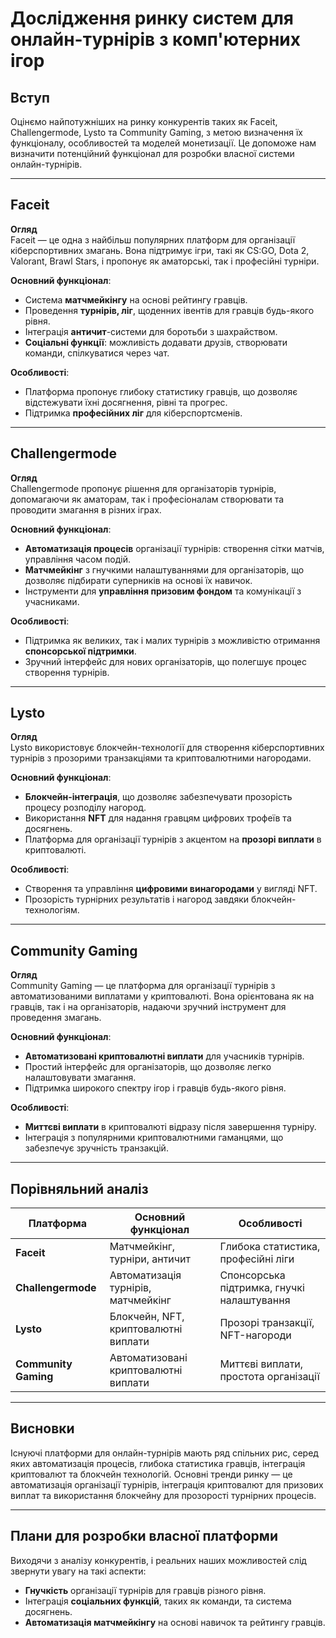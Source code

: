 # Дослідження ринку систем для онлайн-турнірів з комп'ютерних ігор

## Вступ
Оцінємо найпотужніших на ринку конкурентів таких як Faceit, Challengermode, Lysto та Community Gaming, з метою визначення їх функціоналу, особливостей та моделей монетизації. Це допоможе нам визначити потенційний функціонал для розробки власної системи онлайн-турнірів.

---

## Faceit
**Огляд**  
Faceit — це одна з найбільш популярних платформ для організації кіберспортивних змагань. Вона підтримує ігри, такі як CS:GO, Dota 2, Valorant, Brawl Stars, і пропонує як аматорські, так і професійні турніри.

**Основний функціонал**:
- Система **матчмейкінгу** на основі рейтингу гравців.
- Проведення **турнірів, ліг**, щоденних івентів для гравців будь-якого рівня.
- Інтеграція **античит**-системи для боротьби з шахрайством.
- **Соціальні функції**: можливість додавати друзів, створювати команди, спілкуватися через чат.

**Особливості**:
- Платформа пропонує глибоку статистику гравців, що дозволяє відстежувати їхні досягнення, рівні та прогрес.
- Підтримка **професійних ліг** для кіберспортсменів.

---

## Challengermode
**Огляд**  
Challengermode пропонує рішення для організаторів турнірів, допомагаючи як аматорам, так і професіоналам створювати та проводити змагання в різних іграх.

**Основний функціонал**:
- **Автоматизація процесів** організації турнірів: створення сітки матчів, управління часом подій.
- **Матчмейкінг** з гнучкими налаштуваннями для організаторів, що дозволяє підбирати суперників на основі їх навичок.
- Інструменти для **управління призовим фондом** та комунікації з учасниками.

**Особливості**:
- Підтримка як великих, так і малих турнірів з можливістю отримання **спонсорської підтримки**.
- Зручний інтерфейс для нових організаторів, що полегшує процес створення турнірів.

---

## Lysto
**Огляд**  
Lysto використовує блокчейн-технології для створення кіберспортивних турнірів з прозорими транзакціями та криптовалютними нагородами.

**Основний функціонал**:
- **Блокчейн-інтеграція**, що дозволяє забезпечувати прозорість процесу розподілу нагород.
- Використання **NFT** для надання гравцям цифрових трофеїв та досягнень.
- Платформа для організації турнірів з акцентом на **прозорі виплати** в криптовалюті.

**Особливості**:
- Створення та управління **цифровими винагородами** у вигляді NFT.
- Прозорість турнірних результатів і нагород завдяки блокчейн-технологіям.

---

## Community Gaming
**Огляд**  
Community Gaming — це платформа для організації турнірів з автоматизованими виплатами у криптовалюті. Вона орієнтована як на гравців, так і на організаторів, надаючи зручний інструмент для проведення змагань.

**Основний функціонал**:
- **Автоматизовані криптовалютні виплати** для учасників турнірів.
- Простий інтерфейс для організаторів, що дозволяє легко налаштовувати змагання.
- Підтримка широкого спектру ігор і гравців будь-якого рівня.

**Особливості**:
- **Миттєві виплати** в криптовалюті відразу після завершення турніру.
- Інтеграція з популярними криптовалютними гаманцями, що забезпечує зручність транзакцій.

---

## Порівняльний аналіз

| Платформа          | Основний функціонал                       | Особливості                               |
|--------------------|-------------------------------------------|-------------------------------------------|
| **Faceit**         | Матчмейкінг, турніри, античит              | Глибока статистика, професійні ліги       |
| **Challengermode** | Автоматизація турнірів, матчмейкінг        | Спонсорська підтримка, гнучкі налаштування|
| **Lysto**          | Блокчейн, NFT, криптовалютні виплати       | Прозорі транзакції, NFT-нагороди          |
| **Community Gaming** | Автоматизовані криптовалютні виплати    | Миттєві виплати, простота організації     |

---

## Висновки
Існуючі платформи для онлайн-турнірів мають ряд спільних рис, серед яких автоматизація процесів, глибока статистика гравців, інтеграція криптовалют та блокчейн технологій. Основні тренди ринку — це автоматизація організації турнірів, інтеграція криптовалют для призових виплат та використання блокчейну для прозорості турнірних процесів.

---

## Плани для розробки власної платформи
Виходячи з аналізу конкурентів, і реальних наших можливостей слід звернути увагу на такі аспекти:
- **Гнучкість** організації турнірів для гравців різного рівня.
- Інтеграція **соціальних функцій**, таких як команди, та система досягнень.
- **Автоматизація матчмейкінгу** на основі навичок та рейтингу гравців.
